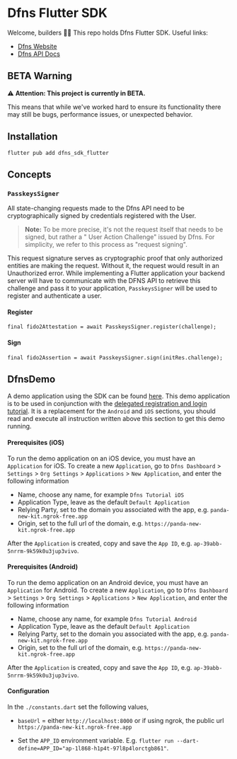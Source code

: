 # Dfns Flutter SDK

Welcome, builders 👋🔑 This repo holds Dfns Flutter SDK. Useful links:

- [Dfns Website](https://www.dfns.co)
- [Dfns API Docs](https://docs.dfns.co)

## BETA Warning

:warning: **Attention: This project is currently in BETA.**

This means that while we've worked hard to ensure its functionality there may still be bugs,
performance issues, or unexpected behavior.

## Installation

`flutter pub add dfns_sdk_flutter`

## Concepts

### `PasskeysSigner`

All state-changing requests made to the Dfns API need to be cryptographically signed by credentials
registered with the User.

> **Note:** To be more precise, it's not the request itself that needs to be signed, but rather a "
> User Action Challenge" issued by Dfns. For simplicity, we refer to this process as "request
> signing".

This request signature serves as cryptographic proof that only authorized entities are making the
request. Without it, the request would result in an Unauthorized error.
While implementing a Flutter application your backend server will have to communicate with the DFNS API
to retrieve this challenge and pass it to your application, `PasskeysSigner` will be used to
register and authenticate a user.

#### Register

```
final fido2Attestation = await PasskeysSigner.register(challenge);
```

#### Sign

```
final fido2Assertion = await PasskeysSigner.sign(initRes.challenge);
```

## DfnsDemo

A demo application using the SDK can be
found [here](https://github.com/dfns/dfns-sdk-kotlin/tree/main/app). This demo application is to be
used in conjunction with
the [delegated registration and login tutorial](https://github.com/dfns/dfns-sdk-ts/tree/m/examples/sdk/auth-delegated#mobile-frontend).
It is a replacement for the `Android` and `iOS` sections, you should read and execute all instruction written
above this section to get this demo running.

#### Prerequisites (iOS)

To run the demo application on an iOS device, you must have an `Application` for iOS. To create
a
new `Application`, go
to `Dfns Dashboard` > `Settings` > `Org Settings` > `Applications` > `New Application`, and enter
the following information

- Name, choose any name, for example `Dfns Tutorial iOS`
- Application Type, leave as the default `Default Application`
- Relying Party, set to the domain you associated with the app, e.g. `panda-new-kit.ngrok-free.app`
- Origin, set to the full url of the domain, e.g. `https://panda-new-kit.ngrok-free.app`

After the `Application` is created, copy and save the `App ID`,
e.g. `ap-39abb-5nrrm-9k59k0u3jup3vivo`.

#### Prerequisites (Android)

To run the demo application on an Android device, you must have an `Application` for Android. To create
a
new `Application`, go
to `Dfns Dashboard` > `Settings` > `Org Settings` > `Applications` > `New Application`, and enter
the following information

- Name, choose any name, for example `Dfns Tutorial Android`
- Application Type, leave as the default `Default Application`
- Relying Party, set to the domain you associated with the app, e.g. `panda-new-kit.ngrok-free.app`
- Origin, set to the full url of the domain, e.g. `https://panda-new-kit.ngrok-free.app`

After the `Application` is created, copy and save the `App ID`,
e.g. `ap-39abb-5nrrm-9k59k0u3jup3vivo`.

#### Configuration

In the `./constants.dart` set the following values,

- `baseUrl` = either `http://localhost:8000` or if using ngrok, the public
  url `https://panda-new-kit.ngrok-free.app`

- Set the `APP_ID` environment variable. E.g. `flutter run --dart-define=APP_ID="ap-1l868-h1p4t-97l8p4lorctgb861"`.

